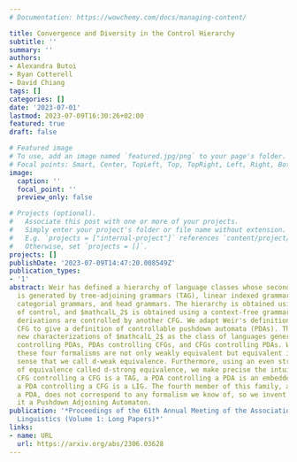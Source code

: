 ```yaml
---
# Documentation: https://wowchemy.com/docs/managing-content/

title: Convergence and Diversity in the Control Hierarchy
subtitle: ''
summary: ''
authors:
- Alexandra Butoi
- Ryan Cotterell
- David Chiang
tags: []
categories: []
date: '2023-07-01'
lastmod: 2023-07-09T16:30:26+02:00
featured: true
draft: false

# Featured image
# To use, add an image named `featured.jpg/png` to your page's folder.
# Focal points: Smart, Center, TopLeft, Top, TopRight, Left, Right, BottomLeft, Bottom, BottomRight.
image:
  caption: ''
  focal_point: ''
  preview_only: false

# Projects (optional).
#   Associate this post with one or more of your projects.
#   Simply enter your project's folder or file name without extension.
#   E.g. `projects = ["internal-project"]` references `content/project/deep-learning/index.md`.
#   Otherwise, set `projects = []`.
projects: []
publishDate: '2023-07-09T14:47:20.008549Z'
publication_types:
- '1'
abstract: Weir has defined a hierarchy of language classes whose second member ($mathcalL_2$)
  is generated by tree-adjoining grammars (TAG), linear indexed grammars (LIG), combinatory
  categorial grammars, and head grammars. The hierarchy is obtained using the mechanism
  of control, and $mathcalL_2$ is obtained using a context-free grammar (CFG) whose
  derivations are controlled by another CFG. We adapt Weir's definition of a controllable
  CFG to give a definition of controllable pushdown automata (PDAs). This yields three
  new characterizations of $mathcalL_2$ as the class of languages generated by PDAs
  controlling PDAs, PDAs controlling CFGs, and CFGs controlling PDAs. We show that
  these four formalisms are not only weakly equivalent but equivalent in a stricter
  sense that we call d-weak equivalence. Furthermore, using an even stricter notion
  of equivalence called d-strong equivalence, we make precise the intuition that a
  CFG controlling a CFG is a TAG, a PDA controlling a PDA is an embedded PDA, and
  a PDA controlling a CFG is a LIG. The fourth member of this family, a CFG controlling
  a PDA, does not correspond to any formalism we know of, so we invent one and call
  it a Pushdown Adjoining Automaton.
publication: '*Proceedings of the 61th Annual Meeting of the Association for Computational
  Linguistics (Volume 1: Long Papers)*'
links:
- name: URL
  url: https://arxiv.org/abs/2306.03628
---
```

